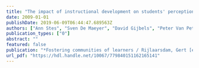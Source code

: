 ```yaml
---
title: "The impact of instructional development on students' perceptions: a quasi-experimental study with a multi-level and pre-test/post-test design"
date: 2009-01-01
publishDate: 2019-06-09T06:44:47.689563Z
authors: ["Ann Stes", "Sven De Maeyer", "David Gijbels", "Peter Van Petegem"]
publication_types: ["0"]
abstract: ""
featured: false
publication: "*Fostering communities of learners / Rijlaarsdam, Gert [edit.]*"
url_pdf: "https://hdl.handle.net/10067/779840151162165141"
---
```


